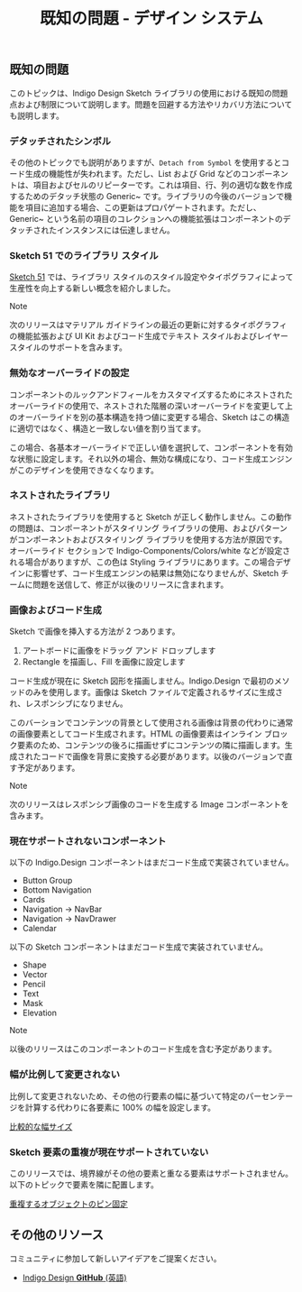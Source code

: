 ﻿---
title: 既知の問題 - デザイン システム
_description: 既知の問題点一覧およびその回避策の詳細。
_keywords: デザイン システム, Sketch, Ignite UI for Angular, UI ライブラリ, 色, パレット
_language: ja
---

## 既知の問題

このトピックは、Indigo Design Sketch ライブラリの使用における既知の問題点および制限について説明します。問題を回避する方法やリカバリ方法についても説明します。

### デタッチされたシンボル

その他のトピックでも説明がありますが、`Detach from Symbol` を使用するとコード生成の機能性が失われます。ただし、List および Grid などのコンポーネントは、項目およびセルのリピーターです。これは項目、行、列の適切な数を作成するためのデタッチ状態の Generic~ です。ライブラリの今後のバージョンで機能を項目に追加する場合、この更新はプロパゲートされます。ただし、Generic~ という名前の項目のコレクションへの機能拡張はコンポーネントのデタッチされたインスタンスには伝達しません。

### Sketch 51 でのライブラリ スタイル

[Sketch 51](https://www.sketchapp.com/updates/#version-51) では、ライブラリ スタイルのスタイル設定やタイポグラフィによって生産性を向上する新しい概念を紹介しました。

> [!Note]
> 次のリリースはマテリアル ガイドラインの最近の更新に対するタイポグラフィの機能拡張および UI Kit およびコード生成でテキスト スタイルおよびレイヤー スタイルのサポートを含みます。

### 無効なオーバーライドの設定

コンポーネントのルックアンドフィールをカスタマイズするためにネストされたオーバーライドの使用で、ネストされた階層の深いオーバーライドを変更して上のオーバーライドを別の基本構造を持つ値に変更する場合、Sketch はこの構造に適切ではなく、構造と一致しない値を割り当てます。

この場合、各基本オーバーライドで正しい値を選択して、コンポーネントを有効な状態に設定します。それ以外の場合、無効な構成になり、コード生成エンジンがこのデザインを使用できなくなります。

### ネストされたライブラリ

ネストされたライブラリを使用すると Sketch が正しく動作しません。この動作の問題は、コンポーネントがスタイリング ライブラリの使用、およびパターンがコンポーネントおよびスタイリング ライブラリを使用する方法が原因です。オーバーライド セクションで Indigo-Components/Colors/white などが設定される場合がありますが、この色は Styling ライブラリにあります。この場合デザインに影響せず、コード生成エンジンの結果は無効になりませんが、Sketch チームに問題を送信して、修正が以後のリリースに含まれます。

### 画像およびコード生成

Sketch で画像を挿入する方法が 2 つあります。

1.  アートボードに画像をドラッグ アンド ドロップします
2.  Rectangle を描画し、Fill を画像に設定します

コード生成が現在に Sketch 図形を描画しません。Indigo.Design で最初のメソッドのみを使用します。画像は Sketch ファイルで定義されるサイズに生成され、レスポンシブになりません。

このバーションでコンテンツの背景として使用される画像は背景の代わりに通常の画像要素としてコード生成されます。HTML の画像要素はインライン ブロック要素のため、コンテンツの後ろに描画せずにコンテンツの隣に描画します。生成されたコードで画像を背景に変換する必要があります。以後のバージョンで直す予定があります。

> [!Note]
> 次のリリースはレスポンシブ画像のコードを生成する Image コンポーネントを含みます。

### 現在サポートされないコンポーネント

以下の Indigo.Design コンポーネントはまだコード生成で実装されていません。

* Button Group
* Bottom Navigation
* Cards
* Navigation -> NavBar
* Navigation -> NavDrawer
* Calendar

以下の Sketch コンポーネントはまだコード生成で実装されていません。

* Shape
* Vector
* Pencil
* Text
* Mask
* Elevation

> [!Note]
> 以後のリリースはこのコンポーネントのコード生成を含む予定があります。

### 幅が比例して変更されない

比例して変更されないため、その他の行要素の幅に基づいて特定のパーセンテージを計算する代わりに各要素に 100% の幅を設定します。

[比較的な幅サイズ](codegen/layout-codegen.md#比較的な幅サイズ)

### Sketch 要素の重複が現在サポートされていない

このリリースでは、境界線がその他の要素と重なる要素はサポートされません。以下のトピックで要素を隣に配置します。

[重複するオブジェクトのピン固定](codegen/layout-codegen.md#重複するオブジェクトのピン固定)

## その他のリソース

コミュニティに参加して新しいアイデアをご提案ください。

- [Indigo Design **GitHub** (英語)](https://github.com/IgniteUI/design-system-docfx)
